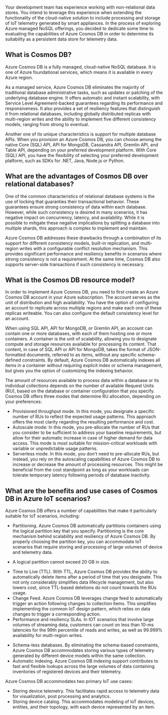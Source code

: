 Your development team has experience working with non-relational data stores. You intend to leverage this experience when extending the functionality of the cloud-native solution to include processing and storage of IoT telemetry generated by smart appliances. In the process of exploring Azure managed NoSQL offerings, you decided to dedicate some time to evaluating the capabilities of Azure Cosmos DB in order to determine its suitability as a persistent data store for telemetry data. 

## What is Cosmos DB?

Azure Cosmos DB is a fully managed, cloud-native NoSQL database. It is one of Azure foundational services, which means it is available in every Azure region.

As a managed service, Azure Cosmos DB eliminates the majority of traditional database administrative tasks, such as updates or patching of the underlying database engine. It offers automatic and instant scalability, with Service Level Agreement-backed guarantees regarding its performance and responsiveness. It also provides a set of resiliency features that distinguish it from relational databases, including globally distributed replicas with multi-region writes and the ability to implement five different consistency models, ranging from strong to eventual. 

Another one of its unique characteristics is support for multiple database APIs. When you provision an Azure Cosmos DB, you can choose among the native Core (SQL) API, API for MongoDB, Cassandra API, Gremlin API, and Table API, depending on your preferred development platform. With Core (SQL) API, you have the flexibility of selecting your preferred development platform, such as SDKs for .NET, Java, Node.js or Python.

## What are the advantages of Cosmos DB over relational databases?

One of the common characteristics of relational database systems is the use of locking that guaranties their transactional behavior. These guarantees ensure strong consistency of data within each database. However, while such consistency is desired in many scenarios, it has negative impact on concurrency, latency, and availability. While it is possible to mitigate these negative implications by splitting a database into multiple shards, this approach is complex to implement and maintain.

Azure Cosmos DB addresses these drawbacks through a combination of its support for different consistency models, built-in replication, and multi-region writes with a configurable conflict resolution mechanism. This provides significant performance and resiliency benefits in scenarios where strong consistency is not a requirement. At the same time, Cosmos DB also supports server-side transactions if such consistency is necessary.

## What is the Cosmos DB resource model?

In order to implement Azure Cosmos DB, you need to first create an Azure Cosmos DB account in your Azure subscription. The account serves as the unit of distribution and high availability. You have the option of configuring an account to replicate across multiple regions and make each one of these replicas writeable. You can also configure the default consistency level for an account.

When using SQL API, API for MongoDB, or Gremlin API, an account can contain one or more databases, with each of them hosting one or more containers. A container is the unit of scalability, allowing you to designate compute and storage resources available for processing its content. That content, in case of SQL API or API for MongoDB, takes the format of JSON-formatted documents, referred to as items, without any specific schema-defined constraints. By default, Azure Cosmos DB automatically indexes all items in a container without requiring explicit index or schema management, but gives you the option of customizing the indexing behavior.

The amount of resources available to process data within a database or its individual collections depends on the number of available Request Units (RU), based on the database or container configuration that you specify. Cosmos DB offers three modes that determine RU allocation, depending on your preferences:

- Provisioned throughput mode. In this mode, you designate a specific number of RUs to reflect the expected usage patterns. This approach offers the most clarity regarding the resulting performance and cost. 
- Autoscale mode: In this mode, you pre-allocate the number of RUs that you consider to be sufficient to address your baseline requirements, but allow for their automatic increase in case of higher demand for data access. This mode is most suitable for mission-critical workloads with variable or unpredictable usage patterns.
- Serverless mode. In this mode, you don't need to pre-allocate RUs, but instead, you rely on the autoscaling capabilities of Azure Cosmos DB to increase or decrease the amount of processing resources. This might be beneficial from the cost standpoint as long as your workloads can tolerate temporary latency following periods of database inactivity.


## What are the benefits and use cases of Cosmos DB in Azure IoT scenarios?

Azure Cosmos DB offers a number of capabilities that make it particularly suitable for IoT scenarios, including:

- Partitioning. Azure Cosmos DB automatically partitions containers using the logical partition key that you specify. Partitioning is the core mechanism behind scalability and resiliency of Azure Cosmos DB. By properly choosing the partition key, you can accommodate IoT scenarios that require storing and processing of large volumes of device and telemetry data. 

* A logical partition cannot exceed 20 GB in size.

- Time to Live (TTL). With TTL, Azure Cosmos DB provides the ability to automatically delete items after a period of time that you designate. This not only considerably simplifies data lifecycle management, but also lowers cost, since TTL-based deletions do not count towards the RUs usage.
- Change Feed. Azure Cosmos DB leverages change feed to automatically trigger an action following changes to collection items. This simplifies implementing the common IoT design pattern, which relies on data changes to trigger a corresponding action. 
- Performance and resiliency SLAs. In IOT scenarios that involve large volumes of streaming data, customers can count on less than 10-ms latencies for the 99th percentile of reads and writes, as well as 99.999% availability for multi-region writes.
<!-- Replace "IOT" with "IoT". -->
<!-- Replace "10-ms" with "10 ms". -->
- Schema-less databases. By eliminating the schema-based constraints, Azure Cosmos DB accommodates storing various types of telemetry generated by different device models within the same collection.
- Automatic indexing. Azure Cosmos DB indexing support contributes to fast and flexible lookups across the large volumes of data containing inventories of registered devices and their telemetry. 

Azure Cosmos DB accommodates two primary IoT use cases:

- Storing device telemetry. This facilitates rapid access to telemetry data for visualization, post processing and analytics.
- Storing device catalog. This accommodates modeling of IoT devices, entities, and their topology, with each device represented by an item. 

